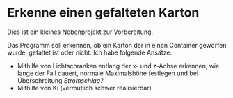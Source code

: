 # Erkenne einen gefalteten Karton
Dies ist ein kleines Nebenprojekt zur Vorbereitung. 

Das Programm soll erkennen, ob ein Karton der in einen Container geworfen wurde, gefaltet ist oder nicht. 
Ich habe folgende Ansätze:
- Mithilfe von Lichtschranken entlang der x- und z-Achse erkennen, wie lange der Fall dauert, normale Maximalshöhe festlegen und bei Überschreitung *Stromschlag?*
- Mithilfe von Ki (vermutlich schwer realisierbar)